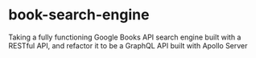 # book-search-engine
Taking a fully functioning Google Books API search engine built with a RESTful API, and refactor it to be a GraphQL API built with Apollo Server
